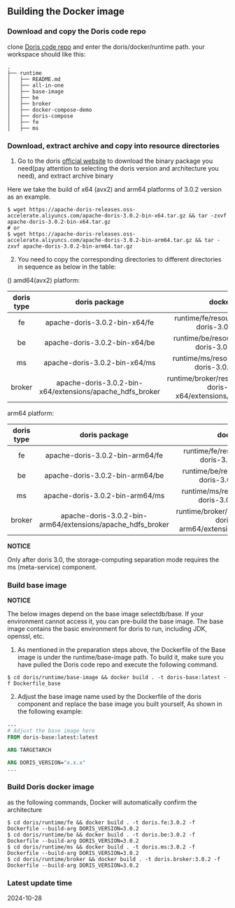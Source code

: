 <!-- 
Licensed to the Apache Software Foundation (ASF) under one
or more contributor license agreements.  See the NOTICE file
distributed with this work for additional information
regarding copyright ownership.  The ASF licenses this file
to you under the Apache License, Version 2.0 (the
"License"); you may not use this file except in compliance
with the License.  You may obtain a copy of the License at

  http://www.apache.org/licenses/LICENSE-2.0

Unless required by applicable law or agreed to in writing,
software distributed under the License is distributed on an
"AS IS" BASIS, WITHOUT WARRANTIES OR CONDITIONS OF ANY
KIND, either express or implied.  See the License for the
specific language governing permissions and limitations
under the License.
-->

## Building the Docker image

### Download and copy the Doris code repo

clone [Doris code repo](https://github.com/apache/doris.git) and enter the doris/docker/runtime path.
your workspace should like this:

```
.
├── runtime
│   ├── README.md
│   ├── all-in-one
│   ├── base-image
│   ├── be
│   ├── broker
│   ├── docker-compose-demo
│   ├── doris-compose
│   ├── fe
│   ├── ms
```

### Download, extract archive and copy into resource directories

1. Go to the doris [official website](https://doris.apache.org/download) to download the binary package you need(pay attention to selecting the doris version and architecture you need), and extract archive binary

Here we take the build of x64 (avx2) and arm64 platforms of 3.0.2 version as an example.

```shell
$ wget https://apache-doris-releases.oss-accelerate.aliyuncs.com/apache-doris-3.0.2-bin-x64.tar.gz && tar -zxvf apache-doris-3.0.2-bin-x64.tar.gz
# or
$ wget https://apache-doris-releases.oss-accelerate.aliyuncs.com/apache-doris-3.0.2-bin-arm64.tar.gz && tar -zxvf apache-doris-3.0.2-bin-arm64.tar.gz
```

2. You need to copy the corresponding directories to different directories in sequence as below in the table:

()
amd64(avx2) platform: 

| doris type |                      doris package                       |                                    docker file path                                    |
|:----------:|:--------------------------------------------------------:|:--------------------------------------------------------------------------------------:|
|     fe     |              apache-doris-3.0.2-bin-x64/fe               |                runtime/fe/resource/amd64/apache-doris-3.0.2-bin-x64/fe                 |
|     be     |              apache-doris-3.0.2-bin-x64/be               |                runtime/be/resource/amd64/apache-doris-3.0.2-bin-x64/be                 |
|     ms     |              apache-doris-3.0.2-bin-x64/ms               |                runtime/ms/resource/amd64/apache-doris-3.0.2-bin-x64/ms                 |
|   broker   | apache-doris-3.0.2-bin-x64/extensions/apache_hdfs_broker | runtime/broker/resource/amd64/apache-doris-3.0.2-bin-x64/extensions/apache_hdfs_broker |

arm64 platform:

| doris type |                       doris package                        |                                     docker file path                                     |
|:----------:|:----------------------------------------------------------:|:----------------------------------------------------------------------------------------:|
|     fe     |              apache-doris-3.0.2-bin-arm64/fe               |                runtime/fe/resource/arm64/apache-doris-3.0.2-bin-arm64/fe                 |
|     be     |              apache-doris-3.0.2-bin-arm64/be               |                runtime/be/resource/arm64/apache-doris-3.0.2-bin-arm64/be                 |
|     ms     |              apache-doris-3.0.2-bin-arm64/ms               |                runtime/ms/resource/arm64/apache-doris-3.0.2-bin-arm64/ms                 |
|   broker   | apache-doris-3.0.2-bin-arm64/extensions/apache_hdfs_broker | runtime/broker/resource/arm64/apache-doris-3.0.2-bin-arm64/extensions/apache_hdfs_broker |

**NOTICE**

Only after doris 3.0, the storage-computing separation mode requires the ms (meta-service) component.

### Build base image

**NOTICE**

The below images depend on the base image selectdb/base. If your environment cannot access it, you can pre-build the base image. The base image contains the basic environment for doris to run, including JDK, openssl, etc.

1. As mentioned in the preparation steps above, the Dockerfile of the Base image is under the runtime/base-image path. To build it, make sure you have pulled the Doris code repo and execute the following command.

```shell
$ cd doris/runtime/base-image && docker build . -t doris-base:latest -f Dockerfile_base
```

2. Adjust the base image name used by the Dockerfile of the doris component and replace the base image you built yourself, As shown in the following example:

```dockerfile
...
# Adjust the base image here
FROM doris-base:latest:latest

ARG TARGETARCH

ARG DORIS_VERSION="x.x.x"
...
```

### Build Doris docker image

as the following commands, Docker will automatically confirm the architecture

```shell
$ cd doris/runtime/fe && docker build . -t doris.fe:3.0.2 -f Dockerfile --build-arg DORIS_VERSION=3.0.2 
$ cd doris/runtime/be && docker build . -t doris.be:3.0.2 -f Dockerfile --build-arg DORIS_VERSION=3.0.2 
$ cd doris/runtime/ms && docker build . -t doris.ms:3.0.2 -f Dockerfile --build-arg DORIS_VERSION=3.0.2 
$ cd doris/runtime/broker && docker build . -t doris.broker:3.0.2 -f Dockerfile --build-arg DORIS_VERSION=3.0.2 
```

### Latest update time

2024-10-28
